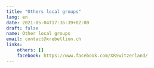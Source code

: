 ```yaml
---
title: "Others local groups"
lang: en
date: 2021-05-04T17:36:39+02:00
draft: false
name: Other local groups
email: contact@xrebellion.ch 
links:
    others: []
    facebook: https://www.facebook.com/XRSwitzerland/
---
```


